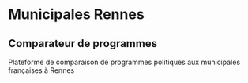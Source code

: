 # Municipales Rennes

## Comparateur de programmes

Plateforme de comparaison de programmes politiques aux municipales françaises à Rennes
